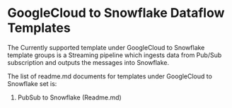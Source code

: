 # GoogleCloud to Snowflake Dataflow Templates

The Currently supported template under GoogleCloud to Snowflake template groups is a Streaming pipeline which ingests 
data from Pub/Sub subscription and outputs the messages into Snowflake. 

The list of readme.md documents for templates under GoogleCloud to Snowflake set is:

1. PubSub to Snowflake (Readme.md)
